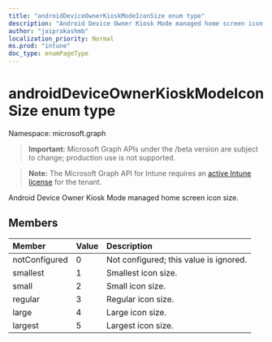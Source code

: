 ```yaml
---
title: "androidDeviceOwnerKioskModeIconSize enum type"
description: "Android Device Owner Kiosk Mode managed home screen icon size."
author: "jaiprakashmb"
localization_priority: Normal
ms.prod: "intune"
doc_type: enumPageType
---
```


# androidDeviceOwnerKioskModeIconSize enum type

Namespace: microsoft.graph

> **Important:** Microsoft Graph APIs under the /beta version are subject to change; production use is not supported.

> **Note:** The Microsoft Graph API for Intune requires an [active Intune license](https://go.microsoft.com/fwlink/?linkid=839381) for the tenant.

Android Device Owner Kiosk Mode managed home screen icon size.

## Members
|Member|Value|Description|
|:---|:---|:---|
|notConfigured|0|Not configured; this value is ignored.|
|smallest|1|Smallest icon size.|
|small|2|Small icon size.|
|regular|3|Regular icon size.|
|large|4|Large icon size.|
|largest|5|Largest icon size.|






